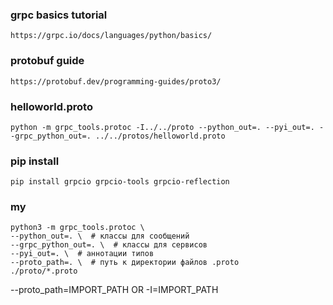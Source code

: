 ### grpc basics tutorial

`https://grpc.io/docs/languages/python/basics/`

### protobuf guide

`https://protobuf.dev/programming-guides/proto3/`

### helloworld.proto

`python -m grpc_tools.protoc -I../../proto --python_out=. --pyi_out=. --grpc_python_out=. ../../protos/helloworld.proto`

### pip install

`pip install grpcio grpcio-tools grpcio-reflection`

### my

```
python3 -m grpc_tools.protoc \
--python_out=. \  # классы для сообщений
--grpc_python_out=. \  # классы для сервисов
--pyi_out=. \  # аннотации типов
--proto_path=. \  # путь к директории файлов .proto
./proto/*.proto
```
--proto_path=IMPORT_PATH OR -I=IMPORT_PATH
